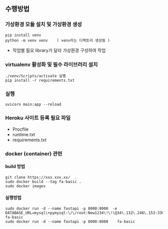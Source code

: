 ## 수행방법

### 가상환경 모듈 설치 및 가상환경 생성
    pip install venv
    python -m venv venv    ( venv라는 디렉토리 생성됨 )
- 작업별 필요 library가 달라 가상환경 구성하여 작업

### virtualenv 활성화 및 필수 라이브러리 설치
    ./venv/Scripts/activate 실행
    pip install -r requirements.txt

### 실행
    uvicorn main:app --reload

### Heroku 사이트 등록 필요 파일
- Procfile 
- runtime.txt
- requirements.txt

### docker (container) 관련
#### build 방법 
    git clone https://xxx.xxx.xx/  .
    sudo docker build --tag fa-basic .
    sudo docker images

#### 실행방법
    sudo docker run -d --name fastapi -p 8000:8000  -e DATABASE_URL=mysql\+pymysql:\/\/root:New1234\!\!\@34\.132\.246\.153:3306\/todoapp  fa-basic
    sudo docker run -d --name fastapi -p 8000:8000    fa-basic

